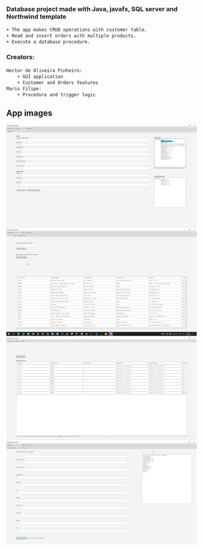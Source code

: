 ### Database project made with Java, javafx, SQL server and Northwind template
    + The app makes CRUD operations with customer table.
    + Read and insert orders with multiple products.
    + Execute a database procedure.
### Creators: 
    Hector de Oliveira Pinheiro:
        + GUI application
        + Customer and Orders features
    Mario Filipe:
        + Procedure and trigger logic

## App images
    
![in](https://github.com/hecto600/Db2-project/blob/main/imgs/insert.png)
![li](https://github.com/hecto600/Db2-project/blob/main/imgs/list.png)
![pro](https://github.com/hecto600/Db2-project/blob/main/imgs/procedure.png)
![up](./imgs/update.png)
    